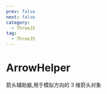 ```yaml
---
prev: false
next: false
category:
  - ThreeJS
tag:
  - ThreeJS
---
```


# ArrowHelper

箭头辅助器,用于模拟方向的 3 维箭头对象

<!-- more -->
